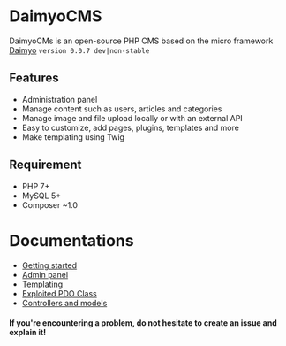# DaimyoCMS
DaimyoCMs is an open-source PHP CMS based on the micro framework [Daimyo](https://github.com/SundownDEV/Daimyo) ```version 0.0.7 dev|non-stable```

## Features
* Administration panel
* Manage content such as users, articles and categories
* Manage image and file upload locally or with an external API
* Easy to customize, add pages, plugins, templates and more
* Make templating using Twig

## Requirement
* PHP 7+
* MySQL 5+
* Composer ~1.0

# Documentations
* [Getting started](https://github.com/SundownDEV/DaimyoCMS/blob/master/docs/GetStarted.md)
* [Admin panel](https://github.com/SundownDEV/DaimyoCMS/blob/master/docs/AdminPanel.md)
* [Templating](https://github.com/SundownDEV/DaimyoCMS/blob/master/docs/Templating.md)
* [Exploited PDO Class](https://github.com/SundownDEV/DaimyoCMS/blob/master/docs/PDOClass.md)
* [Controllers and models](https://github.com/SundownDEV/DaimyoCMS/blob/master/docs/ControllersAndModels.md)

#### If you're encountering a problem, do not hesitate to create an issue and explain it!